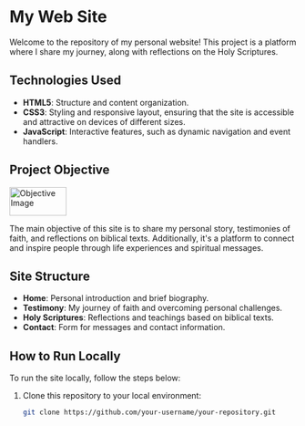 # My Web Site

Welcome to the repository of my personal website! This project is a platform where I share my  journey, along with reflections on the Holy Scriptures.

## Technologies Used

- **HTML5**: Structure and content organization.
- **CSS3**: Styling and responsive layout, ensuring that the site is accessible and attractive on devices of different sizes.
- **JavaScript**: Interactive features, such as dynamic navigation and event handlers.

## Project Objective

<p align="left">
  <img src="https://thumbs.dreamstime.com/b/objetivo-vermelho-69446835.jpg" alt="Objective Image" width="100" height="50">
</p>

The main objective of this site is to share my personal story, testimonies of faith, and reflections on biblical texts. Additionally, it's a platform to connect and inspire people through life experiences and spiritual messages.

## Site Structure

- **Home**: Personal introduction and brief biography.
- **Testimony**: My journey of faith and overcoming personal challenges.
- **Holy Scriptures**: Reflections and teachings based on biblical texts.
- **Contact**: Form for messages and contact information.

## How to Run Locally

To run the site locally, follow the steps below:

1. Clone this repository to your local environment:
   ```bash
   git clone https://github.com/your-username/your-repository.git
